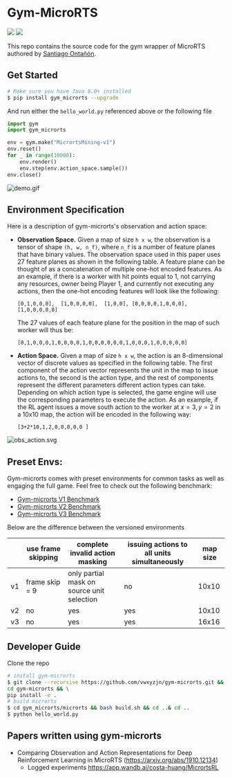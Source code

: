 # Gym-MicroRTS

[<img src="https://img.shields.io/badge/discord-gym%20microrts-green?label=Discord&logo=discord&logoColor=ffffff&labelColor=7289DA&color=2c2f33">](https://discord.gg/5tHykF)
[<img src="https://github.com/vwxyzjn/gym-microrts/workflows/build/badge.svg">](
https://github.com/vwxyzjn/gym-microrts/actions)


This repo contains the source code for the gym wrapper of MicroRTS authored by [Santiago Ontañón](https://github.com/santiontanon/microrts). 

## Get Started

```bash
# Make sure you have Java 8.0+ installed
$ pip install gym_microrts --upgrade
```

And run either the `hello_world.py` referenced above or the following file
```python
import gym
import gym_microrts

env = gym.make("MicrortsMining-v1")
env.reset()
for _ in range(10000):
    env.render()
    env.step(env.action_space.sample())
env.close()
```
![demo.gif](static/demo.gif)

## Environment Specification

Here is a description of gym-microrts's observation and action space:

* **Observation Space.** Given a map of size `h x w`, the observation is a tensor of shape `(h, w, n_f)`, where `n_f` is a number of feature planes that have binary values. The observation space used in this paper uses 27 feature planes as shown in the following table. A feature plane can be thought of as a concatenation of multiple one-hot encoded features. As an example, if there is a worker with hit points equal to 1, not carrying any resources, owner being Player 1, and currently not executing any actions, then the one-hot encoding features will look like the following:

   `[0,1,0,0,0],  [1,0,0,0,0],  [1,0,0], [0,0,0,0,1,0,0,0],  [1,0,0,0,0,0]`
   

    The 27 values of each feature plane for the position in the map of such worker will thus be:
    
    `[0,1,0,0,0,1,0,0,0,0,1,0,0,0,0,0,0,1,0,0,0,1,0,0,0,0,0]`

* **Action Space.** Given a map of size `h x w`, the action is an 8-dimensional vector of discrete values as specified in the following table. The first component of the action vector represents the unit in the map to issue actions to, the second is the action type, and the rest of components represent the different parameters different action types can take. Depending on which action type is selected, the game engine will use the corresponding parameters to execute the action. As an example, if the RL agent issues a move south action to the worker at $x=3, y=2$ in a 10x10 map, the action will be encoded in the following way:
    
    `[3+2*10,1,2,0,0,0,0,0 ]`


![obs_action.svg](static/obs_action.svg)

## Preset Envs:

Gym-microrts comes with preset environments for common tasks as well as engaging the full game. Feel free to check out the following benchmark:

* [Gym-microrts V1 Benchmark](https://wandb.ai/vwxyzjn/action-guidance/reports/Gym-microrts-V1-Benchmark--VmlldzozMDQ4MTU)
* [Gym-microrts V2 Benchmark](https://wandb.ai/vwxyzjn/gym-microrts/reports/Gym-microrts-s-V2-Benchmark--VmlldzoyNTg5NTA)
* [Gym-microrts V3 Benchmark](https://wandb.ai/vwxyzjn/rts-generalization/reports/Gym-microrts-V3-Environments--VmlldzoyNzQwNzM)


Below are the difference between the versioned environments

|    | use frame skipping | complete invalid action masking            | issuing actions to all units simultaneously | map size |
|----|--------------------|--------------------------------------------|---------------------------------------------|----------|
| v1 | frame skip = 9     | only partial mask on source unit selection | no                                          | 10x10    |
| v2 | no                 | yes                                        | yes                                         | 10x10    |
| v3 | no                 | yes                                        | yes                                         | 16x16    |

## Developer Guide

Clone the repo

```bash
# install gym-microrts
$ git clone --recursive https://github.com/vwxyzjn/gym-microrts.git && \
cd gym-microrts && \
pip install -e .
# build microrts
$ cd gym_microrts/microrts && bash build.sh && cd ..& cd ..
$ python hello_world.py
```


## Papers written using gym-microrts

* Comparing Observation and Action Representations for Deep Reinforcement Learning in MicroRTS (https://arxiv.org/abs/1910.12134)
    * Logged experiments https://app.wandb.ai/costa-huang/MicrortsRL


